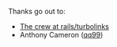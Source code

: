 Thanks go out to:

- [The crew at rails/turbolinks](https://github.com/rails/turbolinks)
- Anthony Cameron ([qq99](https://github.com/qq99))

